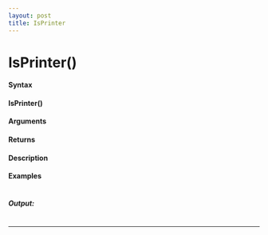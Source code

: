 ```yaml
---
layout: post
title: IsPrinter
---
```


# IsPrinter()


#### Syntax

#### IsPrinter()

#### Arguments

#### Returns

#### Description

#### Examples

```

```

##### Output:

```

```

---
